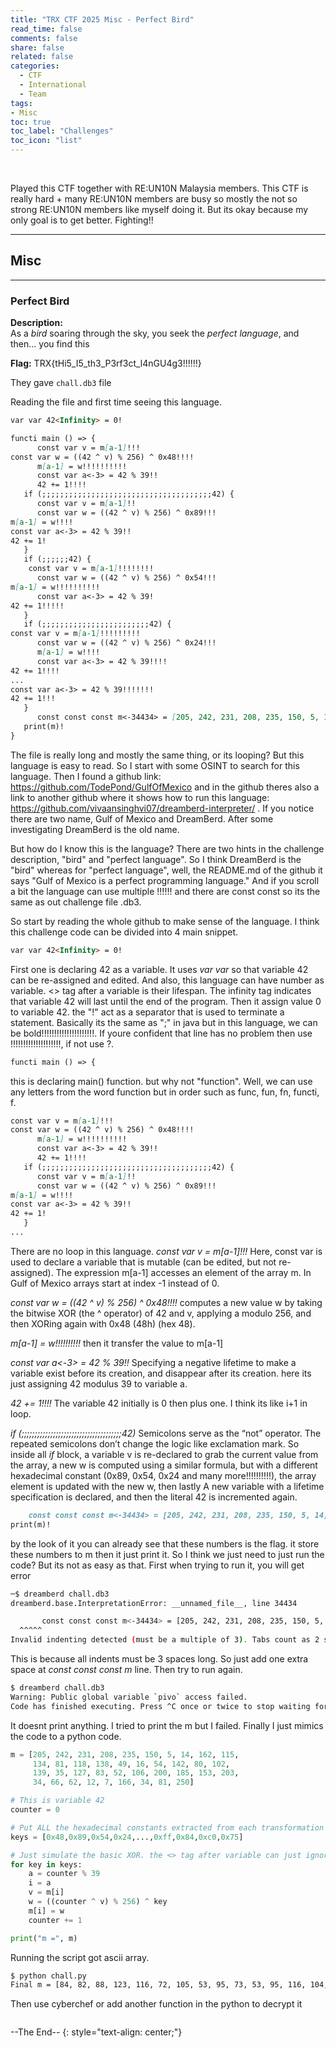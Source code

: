 ```yaml
---
title: "TRX CTF 2025 Misc - Perfect Bird"
read_time: false
comments: false
share: false
related: false
categories:
  - CTF
  - International
  - Team
tags:
- Misc
toc: true
toc_label: "Challenges"
toc_icon: "list"
---
```


<img src="/assets/images/trx25/flag2.png" alt="">
<img src="/assets/images/trx25/flag3.png" alt="">


Played this CTF together with RE:UN10N Malaysia members. This CTF is really hard + many RE:UN10N members are busy so mostly the not so strong RE:UN10N members like myself doing it. But its okay because my only goal is to get better. Fighting!!

---

## Misc

---

### Perfect Bird
**Description:**<br>
As a <var>bird</var> soaring through the sky, you seek the <var>perfect language</var>, and then... you find this

**Flag:**
TRX{tHi5_I5_th3_P3rf3ct_l4nGU4g3!!!!!!}

They gave `chall.db3` file

Reading the file and first time seeing this language.

```markdown
var var 42<Infinity> = 0!

functi main () => {
      const var v = m[a-1]!!!
const var w = ((42 ^ v) % 256) ^ 0x48!!!!
      m[a-1] = w!!!!!!!!!!
      const var a<-3> = 42 % 39!!
      42 += 1!!!!
   if (;;;;;;;;;;;;;;;;;;;;;;;;;;;;;;;;;;;;;;42) {
      const var v = m[a-1]!!
      const var w = ((42 ^ v) % 256) ^ 0x89!!!
m[a-1] = w!!!!
const var a<-3> = 42 % 39!!
42 += 1!
   }
   if (;;;;;;42) {
    const var v = m[a-1]!!!!!!!!
      const var w = ((42 ^ v) % 256) ^ 0x54!!!
m[a-1] = w!!!!!!!!!!
      const var a<-3> = 42 % 39!
42 += 1!!!!!
   }
   if (;;;;;;;;;;;;;;;;;;;;;;;;42) {
const var v = m[a-1]!!!!!!!!!
      const var w = ((42 ^ v) % 256) ^ 0x24!!!
      m[a-1] = w!!!!
      const var a<-3> = 42 % 39!!!!
42 += 1!!!!
...
const var a<-3> = 42 % 39!!!!!!!
42 += 1!!!
   }
      const const const m<-34434> = [205, 242, 231, 208, 235, 150, 5, 14, 162, 115, 134, 81, 118, 138, 49, 16, 54,142,80, 102, 139, 35, 127, 83, 52, 106, 200, 185, 153, 203, 34, 66, 62, 12, 7, 166, 34, 81, 250]!
   print(m)!
}
```

The file is really long and mostly the same thing, or its looping? But this language is easy to read. So I start with some OSINT to search for this language. Then I found a github link:
https://github.com/TodePond/GulfOfMexico and in the github theres also a link to another github where it shows how to run this language: https://github.com/vivaansinghvi07/dreamberd-interpreter/ .
If you notice there are two name, Gulf of Mexico and DreamBerd. After some investigating DreamBerd is the old name.

But how do I know this is the language? There are two hints in the challenge description, "bird" and "perfect language". So I think DreamBerd is the "bird" whereas for "perfect language", well, the README.md of the github it says "Gulf of Mexico is a perfect programming language." And if you scroll a bit the language can use multiple !!!!!! and there are const const so its the same as out challenge file .db3.

So start by reading the whole github to make sense of the language. I think this challenge code can be divided into 4 main snippet.
```markdown
var var 42<Infinity> = 0!
```
First one is declaring 42 as a variable. It uses <var>var var</var> so that variable 42 can be re-assigned and edited. And also, this language can have number as variable. <> tag after a variable is their lifespan. The infinity tag indicates that variable 42 will last until the end of the program. Then it assign value 0 to variable 42. the "!" act as a separator that is used to terminate a statement. Basically its the same as ";" in java but in this language, we can be bold!!!!!!!!!!!!!!!!!!!!!. If youre confident that line has no problem then use !!!!!!!!!!!!!!!!!!!!, if not use ?.

```markdown
functi main () => {
```
this is declaring main() function. but why not "function". Well, we can use any letters from the word function but in order such as func, fun, fn, functi, f.

```markdown
const var v = m[a-1]!!!
const var w = ((42 ^ v) % 256) ^ 0x48!!!!
      m[a-1] = w!!!!!!!!!!
      const var a<-3> = 42 % 39!!
      42 += 1!!!!
   if (;;;;;;;;;;;;;;;;;;;;;;;;;;;;;;;;;;;;;;42) {
      const var v = m[a-1]!!
      const var w = ((42 ^ v) % 256) ^ 0x89!!!
m[a-1] = w!!!!
const var a<-3> = 42 % 39!!
42 += 1!
   }
...
```
There are no loop in this language. <var>const var v = m[a-1]!!!</var> Here, const var is used to declare a variable that is mutable (can be edited, but not re-assigned).
The expression m[a-1] accesses an element of the array m. In Gulf of Mexico arrays start at index -1 instead of 0.

<var>const var w = ((42 ^ v) % 256) ^ 0x48!!!!</var> computes a new value w by taking the bitwise XOR (the ^ operator) of 42 and v, applying a modulo 256, and then XORing again with 0x48 (48h) (hex 48).

<var>m[a-1] = w!!!!!!!!!!</var> then it transfer the value to m[a-1]

<var>const var a<-3> = 42 % 39!!</var> Specifying a negative lifetime to make a variable exist before its creation, and disappear after its creation. here its just assigning 42 modulus 39 to variable a.

<var>42 += 1!!!!</var> The variable 42 initially is 0 then plus one. I think its like i+1 in loop.

<var>if (;;;;;;;;;;;;;;;;;;;;;;;;;;;;;;;;;;;;;;42)</var> Semicolons serve as the “not” operator. The repeated semicolons don’t change the logic like exclamation mark. So inside all <var>if</var> block, a variable v is re-declared to grab the current value from the array, a new w is computed using a similar formula, but with a different hexadecimal constant (0x89, 0x54, 0x24 and many more!!!!!!!!!!), the array element is updated with the new w, then lastly A new variable with a lifetime specification is declared, and then the literal 42 is incremented again.

```markdown
    const const const m<-34434> = [205, 242, 231, 208, 235, 150, 5, 14, 162, 115, 134, 81, 118, 138, 49, 16, 54,142,80, 102, 139, 35, 127, 83, 52, 106, 200, 185, 153, 203, 34, 66, 62, 12, 7, 166, 34, 81, 250]!
print(m)!
```
by the look of it you can already see that these numbers is the flag. it store these numbers to m then it just print it. So I think we just need to just run the code? But its not as easy as that. First when trying to run it, you will get error
```bash
─$ dreamberd chall.db3
dreamberd.base.InterpretationError: __unnamed_file__, line 34434

       const const const m<-34434> = [205, 242, 231, 208, 235, 150, 5, 14, 162, 115, 134, 81, 118, 138, 49, 16, 54, 142, 80, 102, 139, 35, 127, 83, 52, 106, 200, 185, 153, 203, 34, 66, 62, 12, 7, 166, 34, 81, 250]!
  ^^^^^
Invalid indenting detected (must be a multiple of 3). Tabs count as 2 spaces.
```
This is because all indents must be 3 spaces long. So just add one extra space at <var>const const const m</var> line. Then try to run again.
```bash
$ dreamberd chall.db3
Warning: Public global variable `pivo` access failed.
Code has finished executing. Press ^C once or twice to stop waiting for when-statements and after-statements.
```
It doesnt print anything. I tried to print the m but I failed. Finally I just mimics the code to a python code.

```python
m = [205, 242, 231, 208, 235, 150, 5, 14, 162, 115,
     134, 81, 118, 138, 49, 16, 54, 142, 80, 102,
     139, 35, 127, 83, 52, 106, 200, 185, 153, 203,
     34, 66, 62, 12, 7, 166, 34, 81, 250]

# This is variable 42
counter = 0

# Put ALL the hexadecimal constants extracted from each transformation block. Its veryy long.
keys = [0x48,0x89,0x54,0x24,...,0xff,0x84,0xc0,0x75]

# Just simulate the basic XOR. the <> tag after variable can just ignore. Basically there are amny things can ignore like !!!
for key in keys:
    a = counter % 39
    i = a
    v = m[i]
    w = ((counter ^ v) % 256) ^ key
    m[i] = w
    counter += 1

print("m =", m)
```

Running the script got ascii array.
```bash
$ python chall.py
Final m = [84, 82, 88, 123, 116, 72, 105, 53, 95, 73, 53, 95, 116, 104, 51, 95, 80, 51, 114, 102, 51, 99, 116, 95, 108, 52, 110, 71, 85, 52, 103, 51, 33, 33, 33, 33, 33, 33, 125]
```

Then use cyberchef or add another function in the python to decrypt it

<img src="/assets/images/trx25/image1.png" alt="">

--The End--
{: style="text-align: center;"}